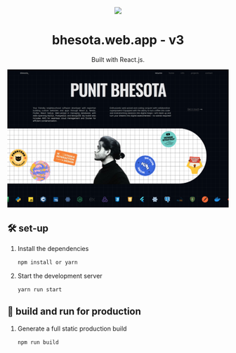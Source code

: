 <p align="center">
  <img src="https://img.icons8.com/color/48/000000/magritte.png"/>
</p>
<h1 align="center">
  bhesota.web.app - v3
</h1>
<p align="center">
  Built with React.js.
</p>

<img width="1306" alt="Screen Shot 2021-03-15 at 8 29 18 PM" src="https://github.com/punitbhesota/portfolio/blob/master/bhesota.web.app_.png?raw=true">

## 🛠 set-up

1. Install the dependencies

   ```sh
   npm install or yarn
   ```

2. Start the development server

   ```sh
   yarn run start
   ```

## 🚀 build and run for production

1. Generate a full static production build

   ```sh
   npm run build
   ```
